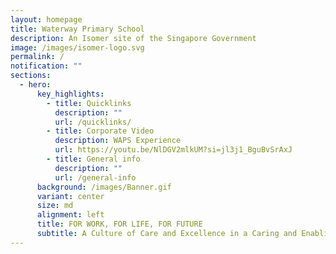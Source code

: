 ```yaml
---
layout: homepage
title: Waterway Primary School
description: An Isomer site of the Singapore Government
image: /images/isomer-logo.svg
permalink: /
notification: ""
sections:
  - hero:
      key_highlights:
        - title: Quicklinks
          description: ""
          url: /quicklinks/
        - title: Corporate Video
          description: WAPS Experience
          url: https://youtu.be/NlDGV2mlkUM?si=jl3j1_BguBvSrAxJ
        - title: General info
          description: ""
          url: /general-info
      background: /images/Banner.gif
      variant: center
      size: md
      alignment: left
      title: FOR WORK, FOR LIFE, FOR FUTURE
      subtitle: A Culture of Care and Excellence in a Caring and Enabling Environment
---
```

